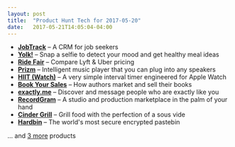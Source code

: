 ```yaml
---
layout: post
title:  "Product Hunt Tech for 2017-05-20"
date:   2017-05-21T14:05:04-04:00
---
```


* **[JobTrack](https://www.producthunt.com/posts/jobtrack?utm_campaign=producthunt-api&utm_medium=api&utm_source=Application%3A+Daily+Digest+RSS+%28ID%3A+3202%29)** – A CRM for job seekers
* **[Yolk!](https://www.producthunt.com/posts/yolk?utm_campaign=producthunt-api&utm_medium=api&utm_source=Application%3A+Daily+Digest+RSS+%28ID%3A+3202%29)** – Snap a selfie to detect your mood and get healthy meal ideas
* **[Ride Fair](https://www.producthunt.com/posts/ride-fair?utm_campaign=producthunt-api&utm_medium=api&utm_source=Application%3A+Daily+Digest+RSS+%28ID%3A+3202%29)** – Compare Lyft & Uber pricing
* **[Prizm](https://www.producthunt.com/posts/prizm-2?utm_campaign=producthunt-api&utm_medium=api&utm_source=Application%3A+Daily+Digest+RSS+%28ID%3A+3202%29)** – Intelligent music player that you can plug into any speakers
* **[HIIT (Watch)](https://www.producthunt.com/posts/hiit-watch?utm_campaign=producthunt-api&utm_medium=api&utm_source=Application%3A+Daily+Digest+RSS+%28ID%3A+3202%29)** – A very simple interval timer engineered for Apple Watch
* **[Book Your Sales](https://www.producthunt.com/posts/book-your-sales?utm_campaign=producthunt-api&utm_medium=api&utm_source=Application%3A+Daily+Digest+RSS+%28ID%3A+3202%29)** – How authors market and sell their books
* **[exactly.me](https://www.producthunt.com/posts/exactly-me?utm_campaign=producthunt-api&utm_medium=api&utm_source=Application%3A+Daily+Digest+RSS+%28ID%3A+3202%29)** – Discover and message people who are exactly like you
* **[RecordGram](https://www.producthunt.com/posts/recordgram?utm_campaign=producthunt-api&utm_medium=api&utm_source=Application%3A+Daily+Digest+RSS+%28ID%3A+3202%29)** – A studio and production marketplace in the palm of your hand
* **[Cinder Grill](https://www.producthunt.com/posts/cinder-grill?utm_campaign=producthunt-api&utm_medium=api&utm_source=Application%3A+Daily+Digest+RSS+%28ID%3A+3202%29)** – Grill food with the perfection of a sous vide
* **[Hardbin](https://www.producthunt.com/posts/hardbin?utm_campaign=producthunt-api&utm_medium=api&utm_source=Application%3A+Daily+Digest+RSS+%28ID%3A+3202%29)** – The world's most secure encrypted pastebin

… and [3 more](https://www.producthunt.com/tech) products